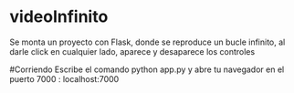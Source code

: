 # videoInfinito
Se monta un proyecto con Flask, donde se reproduce un bucle infinito, al darle click en cualquier lado, aparece y desaparece los controles

#Corriendo
Escribe el comando python app.py y abre tu navegador en el puerto 7000 : localhost:7000
